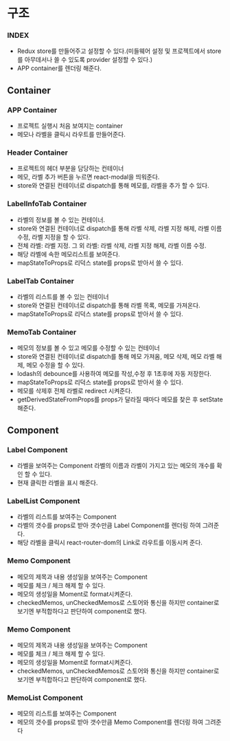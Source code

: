 # 구조

### INDEX

- Redux store를 만들어주고 설정할 수 있다.(미들웨어 설정 및 프로젝트에서 store를 아무데서나 쓸 수 있도록 provider 설정할 수 있다.)
- APP container를 렌더링 해준다.

## Container

### APP Container

- 프로젝트 실행시 처음 보여지는 container
- 메모나 라벨을 클릭시 라우트를 만들어준다.

### Header Container

- 프로젝트의 헤더 부분을 담당하는 컨테이너
- 메모, 라벨 추가 버튼을 누르면 react-modal을 띄워준다.
- store와 연결된 컨테이너로 dispatch를 통해 메모를, 라벨을 추가 할 수 있다.

### LabelInfoTab Container

- 라벨의 정보를 볼 수 있는 컨테이너.
- store와 연결된 컨테이너로 dispatch를 통해 라벨 삭제, 라벨 지정 해제, 라벨 이름 수정, 라벨 지정을 할 수 있다.
- 전체 라벨: 라벨 지정. 그 외 라벨: 라벨 삭제, 라벨 지정 해제, 라벨 이름 수정.
- 해당 라벨에 속한 메모리스트를 보여준다.
- mapStateToProps로 리덕스 state를 props로 받아서 쓸 수 있다.

### LabelTab Container

- 라벨의 리스트를 볼 수 있는 컨테이너
- store와 연결된 컨테이너로 dispatch를 통해 라벨 목록, 메모를 가져온다.
- mapStateToProps로 리덕스 state를 props로 받아서 쓸 수 있다.

### MemoTab Container

- 메모의 정보를 볼 수 있고 메모를 수정할 수 있는 컨테이너
- store와 연결된 컨테이너로 dispatch를 통해 메모 가져옴, 메모 삭제, 메모 라벨 해제, 메모 수정을 할 수 있다.
- lodash의 debounce를 사용하여 메모를 작성,수정 후 1초후에 자동 저장한다.
- mapStateToProps로 리덕스 state를 props로 받아서 쓸 수 있다.
- 메모를 삭제후 전체 라벨로 redirect 시켜준다.
- getDerivedStateFromProps를 props가 달라질 때마다 메모를 찾은 후 setState해준다.

## Component

### Label Component

- 라벨을 보여주는 Component 라벨의 이름과 라벨이 가지고 있는 메모의 개수를 확인 할 수 있다.
- 현재 클릭한 라벨을 표시 해준다.

### LabelList Component

- 라벨의 리스트를 보여주는 Component
- 라벨의 갯수를 props로 받아 갯수만큼 Label Component를 렌더링 하여 그려준다.
- 해당 라벨을 클릭시 react-router-dom의 Link로 라우트를 이동시켜 준다.

### Memo Component

- 메모의 제목과 내용 생성일을 보여주는 Component
- 메모를 체크 / 체크 해제 할 수 있다.
- 메모의 생성일을 Moment로 format시켜준다.
- checkedMemos, unCheckedMemos로 스토어와 통신을 하지만 container로 보기엔 부적합하다고 판단하여 component로 했다.

### Memo Component

- 메모의 제목과 내용 생성일을 보여주는 Component
- 메모를 체크 / 체크 해제 할 수 있다.
- 메모의 생성일을 Moment로 format시켜준다.
- checkedMemos, unCheckedMemos로 스토어와 통신을 하지만 container로 보기엔 부적합하다고 판단하여 component로 했다.

### MemoList Component

- 메모의 리스트를 보여주는 Component
- 메모의 갯수를 props로 받아 갯수만큼 Memo Component를 렌더링 하여 그려준다


